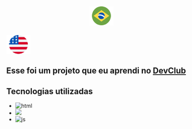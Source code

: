 <h1 align="center">
<img src="assets/real.png" alt="logo"  widht="250px" >
</h1>

<img src="assets/dolar-americano.png"  atl="dolar" left="10px"/> 
<h2>Esse foi um projeto que eu aprendi no <a href="https://rodolfomori.com.br/devclub">DevClub</a></h2>
<h2>Tecnologias utilizadas</h2>
   
   - <img src="https://img.shields.io/badge/HTML5-E34F26?style=for-the-badge&logo=html5&logoColor=white" alt="html"/> 
   - <img src="https://img.shields.io/badge/CSS3-1572B6?style=for-the-badge&logo=css3&logoColor=white" atl="css"/>
   - <img src="https://img.shields.io/badge/JavaScript-F7DF1E?style=for-the-badge&logo=javascript&logoColor=black" alt="js"> 
